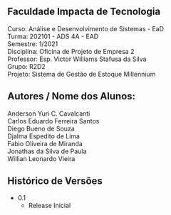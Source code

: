 ## Faculdade Impacta de Tecnologia  
Curso: Análise e Desenvolvimento de Sistemas - EaD  
Turma: 202101 - ADS 4A - EAD  
Semestre: 1/2021  
Disciplina: Oficina de Projeto de Empresa 2  
Professor: Esp. Victor Williams Stafusa da Silva  
Grupo: R2D2  
Projeto: Sistema de Gestão de Estoque Millennium  

## Autores / Nome dos Alunos:

Anderson Yuri C. Cavalcanti  
Carlos Eduardo Ferreira Santos  
Diego Bueno de Souza  
Djalma Espedito de Lima  
Fabio Oliveira de Miranda  
Jonathas da Silva de Paula  
Willian Leonardo Vieira  

## Histórico de Versões
* 0.1  
  * Release Inicial
